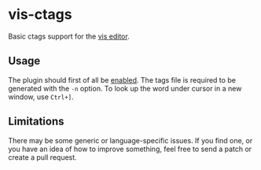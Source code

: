 # vis-ctags
Basic ctags support for the [vis editor](https://github.com/martanne/vis).

## Usage
The plugin should first of all be [enabled](https://github.com/martanne/vis/wiki/Plugins). The tags file is required to be generated with the `-n` option. To look up the word under cursor in a new window, use `Ctrl+]`.

## Limitations
There may be some generic or language-specific issues. If you find one, or you have an idea of how to improve something, feel free to send a patch or create a pull request.
